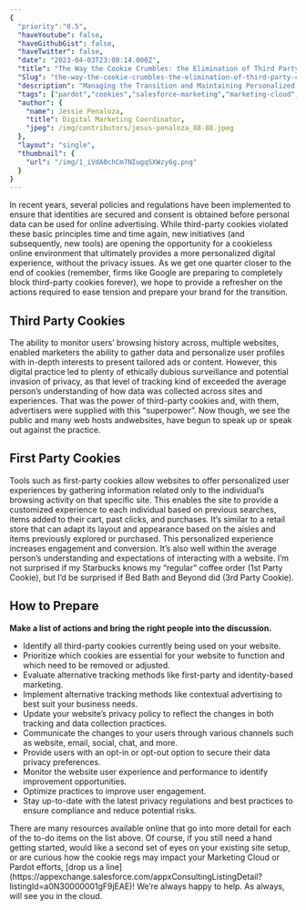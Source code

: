 ```yaml
---
{
  "priority":"0.5",
  "haveYoutube": false,
  "haveGithubGist": false,
  "haveTwitter": false,
  "date": "2023-04-03T23:08:14.000Z",
  "title": "The Way the Cookie Crumbles: the Elimination of Third Party Cookies",
  "Slug": "the-way-the-cookie-crumbles-the-elimination-of-third-party-cookies",
  "description": "Managing the Transition and Maintaining Personalized Marketing Experiences.",
  "tags": ["pardot","cookies","salesforce-marketing","marketing-cloud","salesforce"],
  "author": {
    "name": Jessie Penaloza,
    "title": Digital Marketing Coordinator,
    "jpeg": /img/contributors/jesus-penaloza_88-88.jpeg
  },
  "layout": "single",
  "thumbnail": {
    "url": "/img/1_iVdA0chCm7NIugqSXWzy6g.png"
  }
}
---
```

In recent years, several policies and regulations have been implemented to ensure that identities are secured and consent is obtained before personal data can be used for online advertising. While third-party cookies violated these basic principles time and time again, new initiatives (and subsequently, new tools) are opening the opportunity for a cookieless online environment that ultimately provides a more personalized digital experience, without the privacy issues.
As we get one quarter closer to the end of cookies (remember, firms like Google are preparing to completely block third-party cookies forever), we hope to provide a refresher on the actions required to ease tension and prepare your brand for the transition.

## Third Party Cookies

The ability to monitor users’ browsing history across, multiple websites, enabled marketers the ability to gather data and personalize user profiles with in-depth interests to present tailored ads or content. However, this digital practice led to plenty of ethically dubious surveillance and potential invasion of privacy, as that level of tracking kind of exceeded the average person’s understanding of how data was collected across sites and experiences. That was the power of third-party cookies and, with them, advertisers were supplied with this “superpower”. Now though, we see the public and many web hosts andwebsites, have begun to speak up or speak out against the practice.

## First Party Cookies

Tools such as first-party cookies allow websites to offer personalized user experiences by gathering information related only to the individual’s browsing activity on that specific site. This enables the site to provide a customized experience to each individual based on previous searches, items added to their cart, past clicks, and purchases. It’s similar to a retail store that can adapt its layout and appearance based on the aisles and items previously explored or purchased. This personalized experience increases engagement and conversion. It’s also well within the average person’s understanding and expectations of interacting with a website. I’m not surprised if my Starbucks knows my “regular” coffee order (1st Party Cookie), but I’d be surprised if Bed Bath and Beyond did (3rd Party Cookie).

## How to Prepare

<strong>Make a list of actions and bring the right people into the discussion.</strong>
<ul><li>Identify all third-party cookies currently being used on your website.</li><li>Prioritize which cookies are essential for your website to function and which need to be removed or adjusted.</li><li>Evaluate alternative tracking methods like first-party and identity-based marketing.</li><li>Implement alternative tracking methods like contextual advertising to best suit your business needs.</li><li>Update your website’s privacy policy to reflect the changes in both tracking and data collection practices.</li><li>Communicate the changes to your users through various channels such as website, email, social, chat, and more.</li><li>Provide users with an opt-in or opt-out option to secure their data privacy preferences.</li><li>Monitor the website user experience and performance to identify improvement opportunities.</li><li>Optimize practices to improve user engagement.</li><li>Stay up-to-date with the latest privacy regulations and best practices to ensure compliance and reduce potential risks.</li></ul>There are many resources available online that go into more detail for each of the to-do items on the list above. Of course, if you still need a hand getting started, would like a second set of eyes on your existing site setup, or are curious how the cookie regs may impact your Marketing Cloud or Pardot efforts, [drop us a line](https://appexchange.salesforce.com/appxConsultingListingDetail?listingId=a0N30000001gF9jEAE)! We’re always happy to help.
As always, will see you in the cloud.
